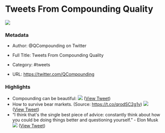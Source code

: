 # Tweets From Compounding Quality

![](https://pbs.twimg.com/profile_images/1535311789717606403/6eJZ-i2w.jpg)

### Metadata

- Author: @QCompounding on Twitter
- Full Title: Tweets From Compounding Quality
- Category: #tweets


- URL: https://twitter.com/QCompounding

### Highlights

- Compounding can be beautiful: 
  ![](https://pbs.twimg.com/media/FcZTXq-XoAAIL80.jpg) ([View Tweet](https://twitter.com/QCompounding/status/1569075811692396544))
- How to survive bear markets.
  (Source: https://t.co/qrodSC2g1v) 
  ![](https://pbs.twimg.com/media/FcPcHlOXwAAKyon.png) ([View Tweet](https://twitter.com/QCompounding/status/1569416053825753088))
- “I think that's the single best piece of advice: constantly think about how you could be doing things better and questioning yourself.” - Elon Musk 
  ![](https://pbs.twimg.com/media/FcoJ22WWYAISGsB.jpg) ([View Tweet](https://twitter.com/QCompounding/status/1570248791034404868))
